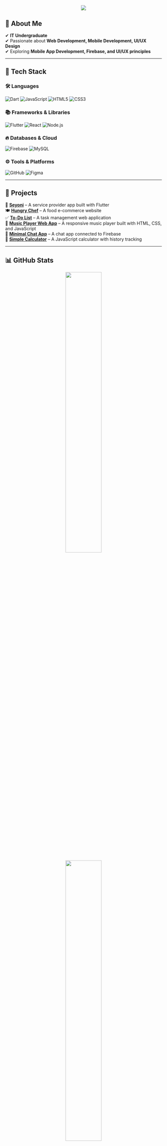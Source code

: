 <h1 align="center">
  <img src="https://readme-typing-svg.herokuapp.com?font=Fira+Code&size=24&duration=4000&pause=1000&color=6A1E55&center=true&vCenter=true&width=600&lines=Hi+there,+I'm+Pramodi+Dewindi!+👋;Aspiring+Software+Engineer" />
</h1>

<!--<p align="center">
  <img src="girl.webp" alt="Pramodi Dewindi" width="200" style="border-radius: 50%; border: 5px solid #F7A8B8; box-shadow: 0px 0px 10px rgba(0, 0, 0, 0.15);">
</p> -->

## 🌟 About Me  
✔ **IT Undergraduate**  
✔ Passionate about **Web Development, Mobile Development, UI/UX Design**  
✔ Exploring **Mobile App Development, Firebase, and UI/UX principles**     

---

## 🚀 Tech Stack  

### 🛠 Languages  
![Dart](https://img.shields.io/badge/Dart-0175C2?style=for-the-badge&logo=dart&logoColor=white)   ![JavaScript](https://img.shields.io/badge/JavaScript-F7DF1E?style=for-the-badge&logo=javascript&logoColor=black)    ![HTML5](https://img.shields.io/badge/HTML5-E34F26?style=for-the-badge&logo=html5&logoColor=white)   ![CSS3](https://img.shields.io/badge/CSS3-1572B6?style=for-the-badge&logo=css3&logoColor=white)  

### 📚 Frameworks & Libraries  
![Flutter](https://img.shields.io/badge/Flutter-02569B?style=for-the-badge&logo=flutter&logoColor=white)   ![React](https://img.shields.io/badge/React-20232A?style=for-the-badge&logo=react&logoColor=61DAFB)   ![Node.js](https://img.shields.io/badge/Node.js-43853D?style=for-the-badge&logo=node.js&logoColor=white)  

### 🔥 Databases & Cloud  
![Firebase](https://img.shields.io/badge/Firebase-ffca28?style=for-the-badge&logo=firebase&logoColor=black)  ![MySQL](https://img.shields.io/badge/MySQL-4479A1?style=for-the-badge&logo=mysql&logoColor=white)  

### ⚙ Tools & Platforms  
![GitHub](https://img.shields.io/badge/GitHub-181717?style=for-the-badge&logo=github&logoColor=white)   ![Figma](https://img.shields.io/badge/Figma-F24E1E?style=for-the-badge&logo=figma&logoColor=white)

---

## 🎯 Projects  

📱 **[Seyoni](https://github.com/your-repo)** – A service provider app built with Flutter  
🍽 **[Hungry Chef](https://github.com/your-repo)** – A food e-commerce website  
✅ **[To-Do List](https://github.com/your-repo)** – A task management web application  
🎵 **[Music Player Web App](https://github.com/your-repo)** – A responsive music player built with HTML, CSS, and JavaScript  
💬 **[Minimal Chat App](https://github.com/your-repo)** – A chat app connected to Firebase  
🧮 **[Simple Calculator](https://github.com/your-repo)** – A JavaScript calculator with history tracking  

---

## 📊 GitHub Stats  

<p align="center">
  <img src="https://github-readme-stats.vercel.app/api?username=DewindiP&show_icons=true&theme=radical" width="48%" />
</p>
<p align="center">
  <img src="https://github-readme-streak-stats.herokuapp.com/?user=DewindiP&theme=radical" width="48%" />
</p>

<p align="center">
  <img src="https://github-readme-stats.vercel.app/api/top-langs?username=DewindiP&show_icons=true&locale=en&layout=compact" width="48%" />
</p>

---

## 🌍 Connect with Me  

<p align="center">
  <a href="https://www.linkedin.com/in/DewindiP/" target="_blank">
    <img src="https://img.shields.io/badge/LinkedIn-0077B5?style=for-the-badge&logo=linkedin&logoColor=white">
  </a>
  <a href="https://github.com/DewindiP" target="_blank">
    <img src="https://img.shields.io/badge/GitHub-100000?style=for-the-badge&logo=github&logoColor=white">
  </a>
  <a href="https://medium.com/@your-medium" target="_blank">
    <img src="https://img.shields.io/badge/Medium-000000?style=for-the-badge&logo=medium&logoColor=white">
  </a>
</p>

---

## 🎖 Badges  

<p align="center">
  <a href="https://holopin.io/@dewindip">
    <img src="https://holopin.me/dewindip" alt="Holopin Badges">
  </a>
</p>

---

⭐ **If you like my work, feel free to give a star!** 🌟  

<p align="center">
  <img src="https://media.giphy.com/media/xT9IgzoKnwFNmISR8I/giphy.gif" width="300px">
</p>
